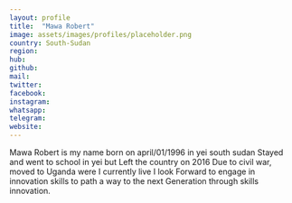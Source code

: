 ```yaml
---
layout: profile
title:  "Mawa Robert"
image: assets/images/profiles/placeholder.png
country: South-Sudan
region: 
hub: 
github: 
mail: 
twitter: 
facebook: 
instagram: 
whatsapp: 
telegram: 
website: 
---
```


Mawa Robert is my name born on april/01/1996 in yei south sudan
Stayed and went to school in yei but Left the country on  2016
Due to civil war, moved to Uganda were I currently live I look
Forward to engage in innovation skills to path a way to the next
Generation through skills innovation. 
